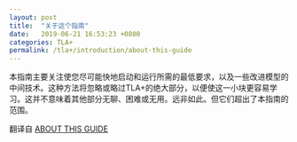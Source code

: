 ```yaml
---
layout: post
title:  "关于这个指南"
date:   2019-06-21 16:53:23 +0800
categories: TLA+
permalink: /tla+/introduction/about-this-guide
---
```


本指南主要关注使您尽可能快地启动和运行所需的最低要求，以及一些改进模型的中间技术。这种方法将忽略或略过TLA+的绝大部分，以便使这一小块更容易学习。这并不意味着其他部分无聊、困难或无用。远非如此。但它们超出了本指南的范围。

翻译自 [ABOUT THIS GUIDE](https://learntla.com/introduction/about-this-guide/)
